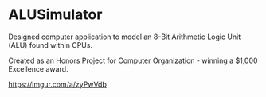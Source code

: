 # ALUSimulator

Designed computer application to model an 8-Bit Arithmetic Logic Unit (ALU) found within CPUs. 

Created as an Honors Project for Computer Organization - winning a $1,000 Excellence award.

https://imgur.com/a/zyPwVdb


